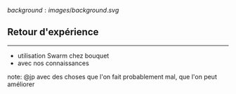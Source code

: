 $background:images/background.svg$
## Retour d'expérience
---

* utilisation Swarm chez bouquet
* avec nos connaissances

note: @jp
avec des choses que l'on fait probablement mal, que l'on peut améliorer
